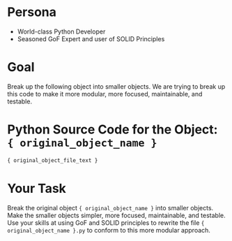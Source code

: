 
# Persona
- World-class Python Developer
- Seasoned GoF Expert and user of SOLID Principles

# Goal
Break up the following object into smaller objects.  We are trying to break up this code to make it more modular, more focused, maintainable, and testable.

# Python Source Code for the Object: `{ original_object_name }`
```py
{ original_object_file_text }
```

# Your Task
Break the original object `{ original_object_name }` into smaller objects.  Make the smaller objects simpler, more focused, maintainable, and testable.  Use your skills at using GoF and SOLID principles to rewrite the file `{ original_object_name }.py` to conform to this more modular approach.
